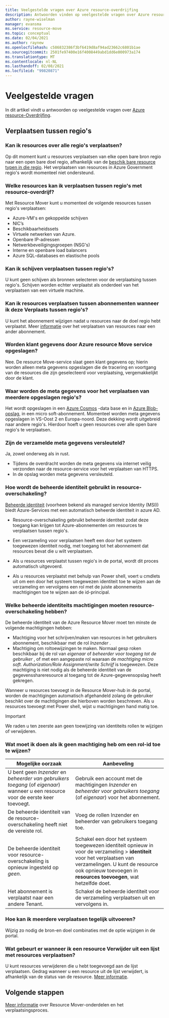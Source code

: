 ```yaml
---
title: Veelgestelde vragen over Azure resource-overdrijfing
description: Antwoorden vinden op veelgestelde vragen over Azure resource verhuizer
author: rayne-wiselman
manager: evansma
ms.service: resource-move
ms.topic: conceptual
ms.date: 02/04/2021
ms.author: raynew
ms.openlocfilehash: c586832386f3bf6419d8af94ad23662c6801b1ae
ms.sourcegitcommit: 2501fe97400e16f4008449abd1dd6e000973a174
ms.translationtype: MT
ms.contentlocale: nl-NL
ms.lasthandoff: 02/08/2021
ms.locfileid: "99820871"
---
```

# <a name="common-questions"></a>Veelgestelde vragen

In dit artikel vindt u antwoorden op veelgestelde vragen over [Azure resource-Overdrijfing](overview.md).


## <a name="moving-across-regions"></a>Verplaatsen tussen regio's

### <a name="can-i-move-resources-across-any-regions"></a>Kan ik resources over alle regio's verplaatsen?

Op dit moment kunt u resources verplaatsen van elke open bare bron regio naar een open bare doel regio, afhankelijk van de [beschik bare resource typen in die regio](https://azure.microsoft.com/global-infrastructure/services/). Het verplaatsen van resources in Azure Government regio's wordt momenteel niet ondersteund.

### <a name="what-resources-can-i-move-across-regions-using-resource-mover"></a>Welke resources kan ik verplaatsen tussen regio's met resource-overdrijf?

Met Resource Mover kunt u momenteel de volgende resources tussen regio's verplaatsen:

- Azure-VM's en gekoppelde schijven
- NIC’s
- Beschikbaarheidssets 
- Virtuele netwerken van Azure. 
- Openbare IP-adressen
- Netwerkbeveiligingsgroepen (NSG's)
- Interne en openbare load balancers 
- Azure SQL-databases en elastische pools

### <a name="can-i-move-disks-across-regions"></a>Kan ik schijven verplaatsen tussen regio's?

U kunt geen schijven als bronnen selecteren voor de verplaatsing tussen regio's. Schijven worden echter verplaatst als onderdeel van het verplaatsen van een virtuele machine.

### <a name="can-i-move-resources-across-subscriptions-when-i-move-them-across-regions"></a>Kan ik resources verplaatsen tussen abonnementen wanneer ik deze Verplaats tussen regio's?

U kunt het abonnement wijzigen nadat u resources naar de doel regio hebt verplaatst. Meer [informatie](../azure-resource-manager/management/move-resource-group-and-subscription.md) over het verplaatsen van resources naar een ander abonnement. 

### <a name="does-azure-resource-move-service-store-customer-data"></a>Worden klant gegevens door Azure resource Move service opgeslagen? 
Nee. De resource Move-service slaat geen klant gegevens op; hierin worden alleen meta gegevens opgeslagen die de tracering en voortgang van de resources die zijn geselecteerd voor verplaatsing, vergemakkelijkt door de klant.


### <a name="where-is-the-metadata-for-moving-across-regions-stored"></a>Waar worden de meta gegevens voor het verplaatsen van meerdere opgeslagen regio's?

Het wordt opgeslagen in een [Azure Cosmos](../cosmos-db/database-encryption-at-rest.md) -data base en in [Azure Blob-opslag](../storage/common/storage-service-encryption.md), in een micro soft-abonnement. Momenteel worden meta gegevens opgeslagen in VS-Oost 2 en Europa-noord. Deze dekking wordt uitgebreid naar andere regio's. Hierdoor hoeft u geen resources over alle open bare regio's te verplaatsen.

### <a name="is-the-collected-metadata-encrypted"></a>Zijn de verzamelde meta gegevens versleuteld?

Ja, zowel onderweg als in rust.
- Tijdens de overdracht worden de meta gegevens via internet veilig verzonden naar de resource-service voor het verplaatsen van HTTPS.
- In de opslag worden meta gegevens versleuteld.

### <a name="how-is-managed-identity-used-in-resource-mover"></a>Hoe wordt de beheerde identiteit gebruikt in resource-overschakeling?

[Beheerde identiteit](../active-directory/managed-identities-azure-resources/overview.md) (voorheen bekend als managed service Identity (MSI)) biedt Azure-Services met een automatisch beheerde identiteit in azure AD.
- Resource-overschakeling gebruikt beheerde identiteit zodat deze toegang kan krijgen tot Azure-abonnementen om resources te verplaatsen tussen regio's.
- Een verzameling voor verplaatsen heeft een door het systeem toegewezen identiteit nodig, met toegang tot het abonnement dat resources bevat die u wilt verplaatsen.

- Als u resources verplaatst tussen regio's in de portal, wordt dit proces automatisch uitgevoerd.
- Als u resources verplaatst met behulp van Power shell, voert u cmdlets uit om een door het systeem toegewezen identiteit toe te wijzen aan de verzameling en vervolgens een rol met de juiste abonnements machtigingen toe te wijzen aan de id-principal. 

### <a name="what-managed-identity-permissions-does-resource-mover-need"></a>Welke beheerde identiteits machtigingen moeten resource-overschakeling hebben?

De beheerde identiteit van de Azure Resource Mover moet ten minste de volgende machtigingen hebben: 

- Machtiging voor het schrijven/maken van resources in het gebruikers abonnement, beschikbaar met de rol *Inzender* . 
- Machtiging om roltoewijzingen te maken. Normaal gesp roken beschikbaar bij de rol van *eigenaar* of *beheerder voor toegang tot de gebruiker* , of met een aangepaste rol waaraan de *machtiging micro soft. Authorization/Role Assignment/write Schrijf* is toegewezen. Deze machtiging is niet nodig als de beheerde identiteit van de gegevensshareresource al toegang tot de Azure-gegevensopslag heeft gekregen. 
 
Wanneer u resources toevoegt in de Resource Mover-hub in de portal, worden de machtigingen automatisch afgehandeld zolang de gebruiker beschikt over de machtigingen die hierboven worden beschreven. Als u resources toevoegt met Power shell, wijst u machtigingen hand matig toe.

> [!IMPORTANT]
> We raden u ten zeerste aan geen toewijzing van identiteits rollen te wijzigen of verwijderen. 

### <a name="what-should-i-do-if-i-dont-have-permissions-to-assign-role-identity"></a>Wat moet ik doen als ik geen machtiging heb om een rol-id toe te wijzen?

**Mogelijke oorzaak** | **Aanbeveling**
--- | ---
U bent geen *Inzender* en *beheerder van gebruikers toegang* (of *eigenaar*) wanneer u een resource voor de eerste keer toevoegt. | Gebruik een account met de machtigingen *Inzender* en *beheerder voor gebruikers toegang* (of *eigenaar*) voor het abonnement.
De beheerde identiteit van de resource-overschakeling heeft niet de vereiste rol. | Voeg de rollen Inzender en beheerder van gebruikers toegang toe.
De beheerde identiteit voor resource-overschakeling is opnieuw ingesteld op *geen*. | Schakel een door het systeem toegewezen identiteit opnieuw in voor de verzameling > **identiteit** voor het verplaatsen van verzamelingen. U kunt de resource ook opnieuw toevoegen in **resources toevoegen**, wat hetzelfde doet.  
Het abonnement is verplaatst naar een andere Tenant. | Schakel de beheerde identiteit voor de verzameling verplaatsen uit en vervolgens in.

### <a name="how-can-i-do-multiple-moves-together"></a>Hoe kan ik meerdere verplaatsen tegelijk uitvoeren?

Wijzig zo nodig de bron-en doel combinaties met de optie wijzigen in de portal.

### <a name="what-happens-when-i-remove-a-resource-from-a-list-of-move-resources"></a>Wat gebeurt er wanneer ik een resource Verwijder uit een lijst met resources verplaatsen?

U kunt resources verwijderen die u hebt toegevoegd aan de lijst verplaatsen. Gedrag wanneer u een resource uit de lijst verwijdert, is afhankelijk van de status van de resource. [Meer informatie](remove-move-resources.md#vm-resource-state-after-removing).



## <a name="next-steps"></a>Volgende stappen

[Meer informatie](about-move-process.md) over Resource Mover-onderdelen en het verplaatsingsproces.
